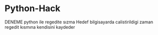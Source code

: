 # Python-Hack
DENEME
python ile regedite sızma
Hedef bilgisayarda calistirildigi zaman regedit kısmına kendisini kaydeder
